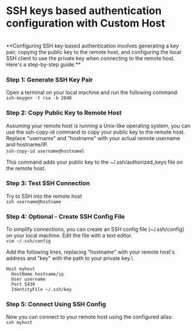 # SSH keys based authentication configuration with Custom Host
<br>
**Configuring SSH key-based authentication involves generating a key pair, copying the public key to the remote host, and configuring the local SSH client to use the private key when connecting to the remote host. Here's a step-by-step guide.**

### Step 1: Generate SSH Key Pair
Open a terminal on your local machine and run the following command:\
`ssh-keygen -t rsa -b 2048`

### Step 2: Copy Public Key to Remote Host
Assuming your remote host is running a Unix-like operating system, you can use the ssh-copy-id command to copy your public key to the remote host. Replace "username" and "hostname" with your actual remote username and hostname/IP.\
`ssh-copy-id username@hostname`\

This command adds your public key to the ~/.ssh/authorized_keys file on the remote host.

### Step 3: Test SSH Connection
Try to SSH into the remote host\
`ssh username@hostname`

### Step 4: Optional - Create SSH Config File
To simplify connections, you can create an SSH config file (~/.ssh/config) on your local machine. Edit the file with a text editor.\
`vim ~/.ssh/config`

Add the following lines, replacing "hostname" with your remote host's address and "key" with the path to your private key.\

```
Host myhost
  HostName hostname/ip
  User username
  Port 5439
  IdentityFile ~/.ssh/key

```
### Step 5: Connect Using SSH Config
Now you can connect to your remote host using the configured alias:\
`ssh myhost`



